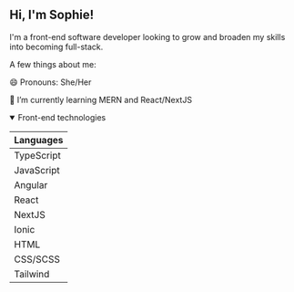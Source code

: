 ## Hi, I'm Sophie!

I'm a front-end software developer looking to grow and broaden my skills into becoming full-stack.

A few things about me:

😄 Pronouns: She/Her

🌱 I’m currently learning MERN and React/NextJS

<details open>
<summary>Front-end technologies</summary>

| Languages |
|-----------|
| TypeScript|
| JavaScript|
|    Angular|
|      React|
|     NextJS|
|      Ionic|
|       HTML|
|   CSS/SCSS|
|   Tailwind|
</details>

<!--
**sophie1620/sophie1620** is a ✨ _special_ ✨ repository because its `README.md` (this file) appears on your GitHub profile.

Here are some ideas to get you started:

- 🔭 I’m currently working on ...
- 🌱 I’m currently learning ...
- 👯 I’m looking to collaborate on ...
- 🤔 I’m looking for help with ...
- 💬 Ask me about ...
- 📫 How to reach me: ...
- 😄 Pronouns: ...
- ⚡ Fun fact: ...
-->
